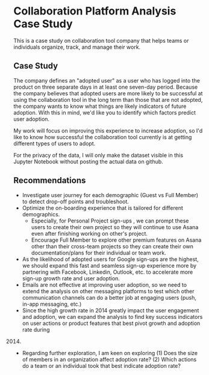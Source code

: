 # Collaboration Platform Analysis Case Study

This is a case study on collaboration tool company that helps teams or individuals organize, track, and manage their work.

## Case Study

The company defines an "adopted user" as a user who has logged into the product on three separate days in at least one seven-day period. Because the company believes that adopted users are more likely to be successful at using the collaboration tool in the long term than those that are not adopted, the company wants to know what things are likely indicators of future adoption. With this in mind, we'd like you to identify which factors predict user adoption.

My work will focus on improving this experience to increase adoption, so I'd like to know how successful the collaboration tool currently is at getting different types of users to adopt.

For the privacy of the data, I will only make the dataset visible in this Jupyter Notebook without posting the actual data on github.

## Recommendations

- Investigate user journey for each demographic (Guest vs Full Member) to detect drop-off points and troubleshoot.
- Optimize the on-boarding experience that is tailored for different demographics.
  - Especially, for Personal Project sign-ups , we can prompt these users to create their own project so they will
continue to use Asana even after finishing working on other's project.
  - Encourage Full Member to explore other premium features on Asana other than their cross-team projects so they
can create their own documentation/plans for their individual or team work.
- As the likelihood of adopted users for Google sign-ups are the highest, we should expand this fast and seamless
sign-up experience more by partnering with Facebook, Linkedin, Outlook, etc. to accelerate more sign-up growth rate
and user adoption.
- Emails are not effective at improving user adoption, so we need to extend the analysis on other messaging platforms
to test which other communication channels can do a better job at engaging users (push, in-app messaging, etc.)
- Since the high growth rate in 2014 greatly impact the user engagement and adoption, we can expand the analysis to
find key success indicators on user actions or product features that best pivot growth and adoption rate during
2014.
- Regarding further exploration, I am keen on exploring (1) Does the size of members in an organization affect adoption
rate? (2) Which actions do a team or an individual took that best indicate adoption rate?

